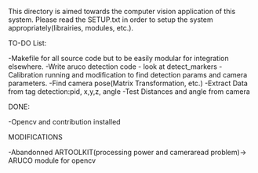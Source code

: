 This directory is aimed towards the computer vision application of this system. Please read
the SETUP.txt in order to setup the system appropriately(librairies, modules, etc.).

TO-DO List:

-Makefile for all source code but to be easily modular for integration elsewhere.
-Write aruco detection code - look at detect_markers
-Calibration running and modification to find detection params and camera parameters.
-Find camera pose(Matrix Transformation, etc.)
-Extract Data from tag detection:pid, x,y,z, angle
-Test Distances and angle from camera

DONE:

-Opencv and contribution installed

MODIFICATIONS

-Abandonned ARTOOLKIT(processing power and cameraread problem)-> ARUCO module for opencv

